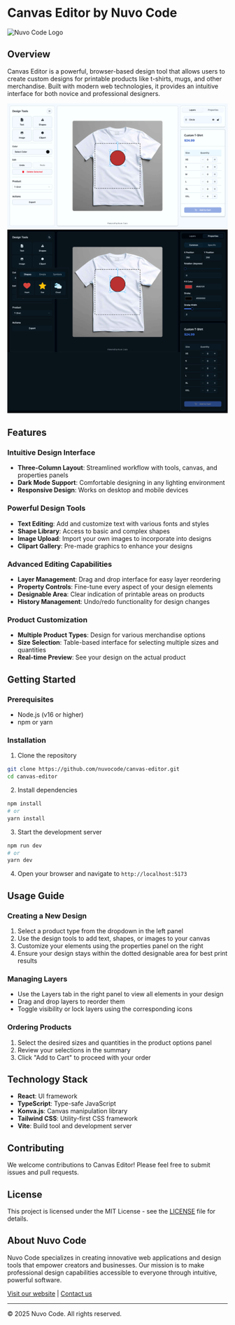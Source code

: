# Canvas Editor by Nuvo Code

![Nuvo Code Logo](https://nuvocode.com/files/logo.png)

## Overview

Canvas Editor is a powerful, browser-based design tool that allows users to create custom designs for printable products like t-shirts, mugs, and other merchandise. Built with modern web technologies, it provides an intuitive interface for both novice and professional designers.

<img src="./screenshots/ui-1.png" alt="Canvas Editor Screenshot 1">
<img src="./screenshots/ui-2.png" alt="Canvas Editor Screenshot 2">

## Features

### Intuitive Design Interface
- **Three-Column Layout**: Streamlined workflow with tools, canvas, and properties panels
- **Dark Mode Support**: Comfortable designing in any lighting environment
- **Responsive Design**: Works on desktop and mobile devices

### Powerful Design Tools
- **Text Editing**: Add and customize text with various fonts and styles
- **Shape Library**: Access to basic and complex shapes
- **Image Upload**: Import your own images to incorporate into designs
- **Clipart Gallery**: Pre-made graphics to enhance your designs

### Advanced Editing Capabilities
- **Layer Management**: Drag and drop interface for easy layer reordering
- **Property Controls**: Fine-tune every aspect of your design elements
- **Designable Area**: Clear indication of printable areas on products
- **History Management**: Undo/redo functionality for design changes

### Product Customization
- **Multiple Product Types**: Design for various merchandise options
- **Size Selection**: Table-based interface for selecting multiple sizes and quantities
- **Real-time Preview**: See your design on the actual product

## Getting Started

### Prerequisites
- Node.js (v16 or higher)
- npm or yarn

### Installation

1. Clone the repository
```bash
git clone https://github.com/nuvocode/canvas-editor.git
cd canvas-editor
```

2. Install dependencies
```bash
npm install
# or
yarn install
```

3. Start the development server
```bash
npm run dev
# or
yarn dev
```

4. Open your browser and navigate to `http://localhost:5173`

## Usage Guide

### Creating a New Design

1. Select a product type from the dropdown in the left panel
2. Use the design tools to add text, shapes, or images to your canvas
3. Customize your elements using the properties panel on the right
4. Ensure your design stays within the dotted designable area for best print results

### Managing Layers

- Use the Layers tab in the right panel to view all elements in your design
- Drag and drop layers to reorder them
- Toggle visibility or lock layers using the corresponding icons

### Ordering Products

1. Select the desired sizes and quantities in the product options panel
2. Review your selections in the summary
3. Click "Add to Cart" to proceed with your order

## Technology Stack

- **React**: UI framework
- **TypeScript**: Type-safe JavaScript
- **Konva.js**: Canvas manipulation library
- **Tailwind CSS**: Utility-first CSS framework
- **Vite**: Build tool and development server

## Contributing

We welcome contributions to Canvas Editor! Please feel free to submit issues and pull requests.

## License

This project is licensed under the MIT License - see the [LICENSE](LICENSE) file for details.

## About Nuvo Code

Nuvo Code specializes in creating innovative web applications and design tools that empower creators and businesses. Our mission is to make professional design capabilities accessible to everyone through intuitive, powerful software.

[Visit our website](https://nuvocode.com) | [Contact us](mailto:info@nuvocode.com)

---

© 2025 Nuvo Code. All rights reserved.